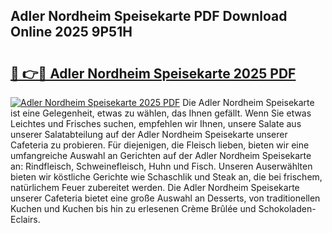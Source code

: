 ## Adler Nordheim Speisekarte PDF Download Online 2025 9P51H

# <h2><a href="http://gca4dya.nevu.top/?p=Adler+Nordheim+Speisekarte">🔗 👉🔴 Adler Nordheim Speisekarte 2025 PDF</a></h2>

[![Adler Nordheim Speisekarte 2025 PDF](https://i.imgur.com/dBaPXMq.png)](http://gca4dya.nevu.top/?p=Adler+Nordheim+Speisekarte)
Die Adler Nordheim Speisekarte ist eine Gelegenheit, etwas zu wählen, das Ihnen gefällt. Wenn Sie etwas Leichtes und Frisches suchen, empfehlen wir Ihnen, unsere Salate aus unserer Salatabteilung auf der Adler Nordheim Speisekarte unserer Cafeteria zu probieren. Für diejenigen, die Fleisch lieben, bieten wir eine umfangreiche Auswahl an Gerichten auf der Adler Nordheim Speisekarte an: Rindfleisch, Schweinefleisch, Huhn und Fisch. Unseren Auserwählten bieten wir köstliche Gerichte wie Schaschlik und Steak an, die bei frischem, natürlichem Feuer zubereitet werden. Die Adler Nordheim Speisekarte unserer Cafeteria bietet eine große Auswahl an Desserts, von traditionellen Kuchen und Kuchen bis hin zu erlesenen Crème Brûlée und Schokoladen-Eclairs.
